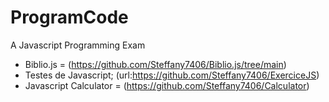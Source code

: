 # ProgramCode
A Javascript Programming Exam

- Biblio.js = (https://github.com/Steffany7406/Biblio.js/tree/main)
- Testes de Javascript; (url:https://github.com/Steffany7406/ExerciceJS)
- Javascript Calculator = (https://github.com/Steffany7406/Calculator)
